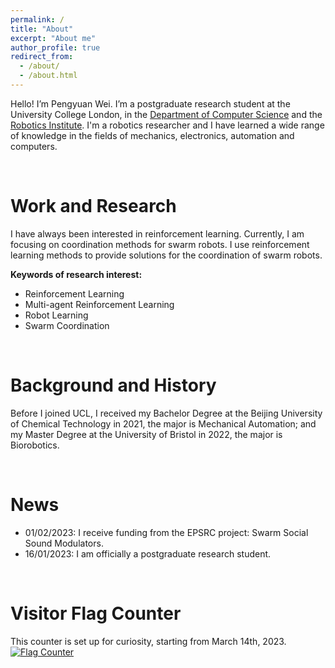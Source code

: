```yaml
---
permalink: /
title: "About"
excerpt: "About me"
author_profile: true
redirect_from: 
  - /about/
  - /about.html
---
```


Hello! I’m Pengyuan Wei. I’m a postgraduate research student at the University College London, in the [Department of Computer Science](https://www.ucl.ac.uk/computer-science/ucl-computer-science) and the [Robotics Institute](https://www.ucl.ac.uk/robotics/ucl-robotics-institute-0). I'm a robotics researcher and I have learned a wide range of knowledge in the fields of mechanics, electronics, automation and computers. 

<br />

Work and Research
======
I have always been interested in reinforcement learning. Currently, I am focusing on coordination methods for swarm robots. I use reinforcement learning methods to provide solutions for the coordination of swarm robots.

**Keywords of research interest:**
<ul>
<li>Reinforcement Learning</li>
<li>Multi-agent Reinforcement Learning</li>
<li>Robot Learning</li>
<li>Swarm Coordination</li>
</ul>

<br />

Background and History
======
Before I joined UCL, I received my Bachelor Degree at the Beijing University of Chemical Technology in 2021, the major is Mechanical Automation; and my Master Degree at the University of Bristol in 2022, the major is Biorobotics. 

<br />

News
======
<ul>
<li>01/02/2023: I receive funding from the EPSRC project: Swarm Social Sound Modulators.</li>
<li>16/01/2023: I am officially a postgraduate research student.</li>
</ul>

<br />

Visitor Flag Counter
======
This counter is set up for curiosity, starting from March 14th, 2023.
<a href="https://info.flagcounter.com/UTfe"><img src="https://s11.flagcounter.com/countxl/UTfe/bg_FFFFFF/txt_000000/border_CCCCCC/columns_6/maxflags_12/viewers_0/labels_1/pageviews_1/flags_0/percent_0/" alt="Flag Counter" border="0"></a>
